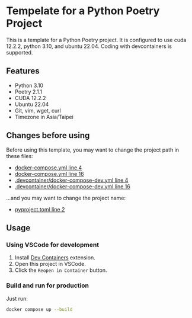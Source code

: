 # Tempelate for a Python Poetry Project

This is a template for a Python Poetry project. It is configured to use cuda 12.2.2, python 3.10, and ubuntu 22.04. Coding with devcontainers is supported.

## Features

- Python 3.10
- Poetry 2.1.1
- CUDA 12.2.2
- Ubuntu 22.04
- Git, vim, wget, curl
- Timezone in Asia/Taipei

## Changes before using

Before using this template, you may want to change the project path in these files:
- [docker-compose.yml line 4](./docker-compose.yml#L4)
- [docker-compose.yml line 16](./docker-compose.yml#L16)
- [.devcontainer/docker-compose-dev.yml line 4](./.devcontainer/docker-compose-dev.yml#L4)
- [.devcontainer/docker-compose-dev.yml line 16](./.devcontainer/docker-compose-dev.yml#L16)

...and you may want to change the project name:
- [pyproject.toml line 2](./pyproject.toml#L2)

## Usage

### Using VSCode for development

1. Install [Dev Containers](https://marketplace.visualstudio.com/items?itemName=ms-vscode-remote.remote-containers) extension.
2. Open this project in VSCode.
3. Click the `Reopen in Container` button.

### Build and run for production

Just run:

```sh
docker compose up --build
```
